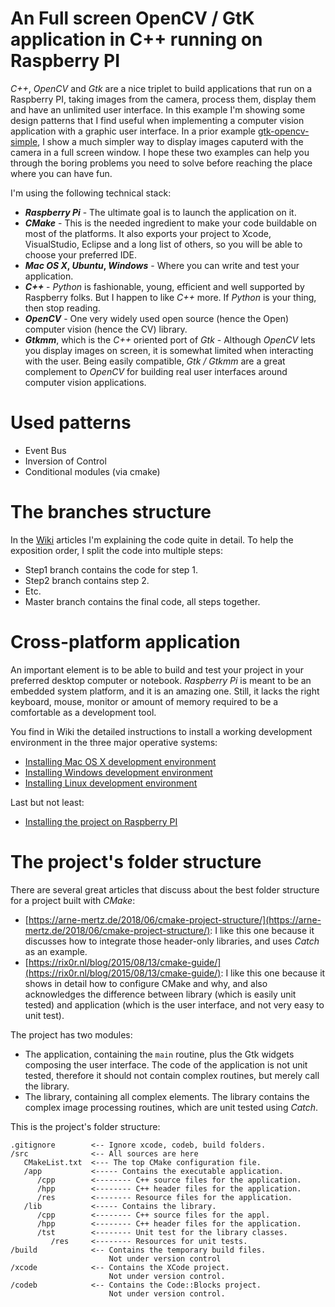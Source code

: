 # An Full screen OpenCV / GtK application in C++ running on Raspberry PI

_C++_, _OpenCV_ and _Gtk_ are a nice triplet to build applications that run on a Raspberry PI, taking images from the camera, process them, display them and have an unlimited user interface. In this example I'm showing some design patterns that I find useful when implementing a computer vision application with a graphic user interface. In a prior example [gtk-opencv-simple](https://github.com/raspberry-cpp-tutorials/gtk-opencv-simple), I show a much simpler way to display images caputerd with the camera in a full screen window. I hope these two examples can help you through the boring problems you need to solve before reaching the place where you can have fun.

I'm using the following technical stack:

* **_Raspberry Pi_** - The ultimate goal is to launch the application on it.
* **_CMake_** - This is the needed ingredient to make your code buildable on most of the platforms. It also exports your project to  Xcode, VisualStudio, Eclipse and a long list of others, so you will be able to choose your preferred IDE.
* **_Mac OS X_, _Ubuntu_, _Windows_** - Where you can write and test your application.
* **_C++_** - _Python_ is fashionable, young, efficient and well supported by Raspberry folks. But I happen to like _C++_ more. If _Python_ is your thing, then stop reading.
* **_OpenCV_** - One very widely used open source (hence the Open) computer vision (hence the CV) library.
* **_Gtkmm_**, which is the _C++_ oriented port of _Gtk_ - Although _OpenCV_ lets you display images on screen, it is somewhat limited when interacting with the user. Being easily compatible, _Gtk / Gtkmm_ are a great complement to _OpenCV_ for building real user interfaces around computer vision applications.

# Used patterns
- Event Bus
- Inversion of Control
- Conditional modules (via cmake)

# The branches structure
In the [Wiki](https://github.com/raspberry-cpp-tutorials/gtk-opencv-patterns/wiki) articles I'm explaining the code quite in detail. To help the exposition order, I split the code into multiple steps:
- Step1 branch contains the code for step 1.
- Step2 branch contains step 2.
- Etc.
- Master branch contains the final code, all steps together.

# Cross-platform application
An important element is to be able to build and test your project in your preferred desktop computer or notebook. _Raspberry Pi_ is meant to be an embedded system platform, and it is an amazing one. Still, it lacks the right keyboard, mouse, monitor or amount of memory required to be a comfortable as a development tool.

You find in Wiki the detailed instructions to install a working development environment in the three major operative systems:

* [Installing Mac OS X development environment](https://github.com/raspberry-cpp-tutorials/gtk-opencv-simple/wiki/Mac-OS-X-development-environment)
* [Installing Windows development environment](https://github.com/raspberry-cpp-tutorials/gtk-opencv-simple/wiki/Windows-development-environment)
* [Installing Linux development environment](https://github.com/raspberry-cpp-tutorials/gtk-opencv-simple/wiki/Linux-development-environment)

Last but not least:

* [Installing the project on Raspberry PI](https://github.com/raspberry-cpp-tutorials/gtk-opencv-simple/wiki/Installing-on-Raspberry-PI)

# The project's folder structure

There are several great articles that discuss about the best folder structure for a project built with _CMake_:

 * [https://arne-mertz.de/2018/06/cmake-project-structure/](https://arne-mertz.de/2018/06/cmake-project-structure/): I like this one because it discusses how to integrate those header-only libraries, and uses _Catch_ as an example.
 * [https://rix0r.nl/blog/2015/08/13/cmake-guide/](https://rix0r.nl/blog/2015/08/13/cmake-guide/): I like this one because it shows in detail how to configure CMake and why, and also acknowledges the difference between library (which is easily unit tested) and application (which is the user interface, and not very easy to unit test).

The project has two modules:
- The application, containing the ``main`` routine, plus the Gtk widgets composing the user interface. The code of the application is not unit tested, therefore it should not contain complex routines, but merely call the library.
- The library, containing all complex elements. The library contains the complex image processing routines, which are unit tested using _Catch_.

This is the project's folder structure:

```
.gitignore        <-- Ignore xcode, codeb, build folders.
/src              <-- All sources are here
   CMakeList.txt  <--- The top CMake configuration file.
   /app           <----- Contains the executable application.
      /cpp        <-------- C++ source files for the application.
      /hpp        <-------- C++ header files for the application.
      /res        <-------- Resource files for the application.
   /lib           <----- Contains the library.
      /cpp        <-------- C++ source files for the appl.
      /hpp        <-------- C++ header files for the application.
      /tst        <-------- Unit test for the library classes.
         /res     <-------- Resources for unit tests.
/build            <-- Contains the temporary build files. 
                      Not under version control
/xcode            <-- Contains the XCode project.
                      Not under version control.
/codeb            <-- Contains the Code::Blocks project. 
                      Not under version control. 
```
